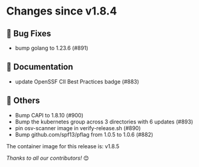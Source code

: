 <!-- markdownlint-disable no-inline-html line-length -->
# Changes since v1.8.4

## :bug: Bug Fixes

- bump golang to 1.23.6 (#891)

## :book: Documentation

- update OpenSSF CII Best Practices badge (#883)

## :seedling: Others

- Bump CAPI to 1.8.10 (#900)
- Bump the kubernetes group across 3 directories with 6 updates (#893)
- pin osv-scanner image in verify-release.sh (#890)
- Bump github.com/spf13/pflag from 1.0.5 to 1.0.6 (#882)

The container image for this release is: v1.8.5

_Thanks to all our contributors!_ 😊

